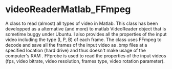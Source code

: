 # videoReaderMatlab_FFmpeg
A class to read (almost) all types of video in Matlab. This class has  been developped as a alternative (and more) to matlab VideoReader object that is sometime buggy under Ubuntu.
I also provides all the properties of the input video including the type (I, P, B) of each frame. The class uses FFmpeg to decode and save all the frames of the input video as .bmp files at a specified location  (hard drive) and thus doesn't make usage of the computer's RAM . FFprobe is used to read the properties of the input videos (fps, video bitrate, video resolution, frames type, video rotation parameter).
